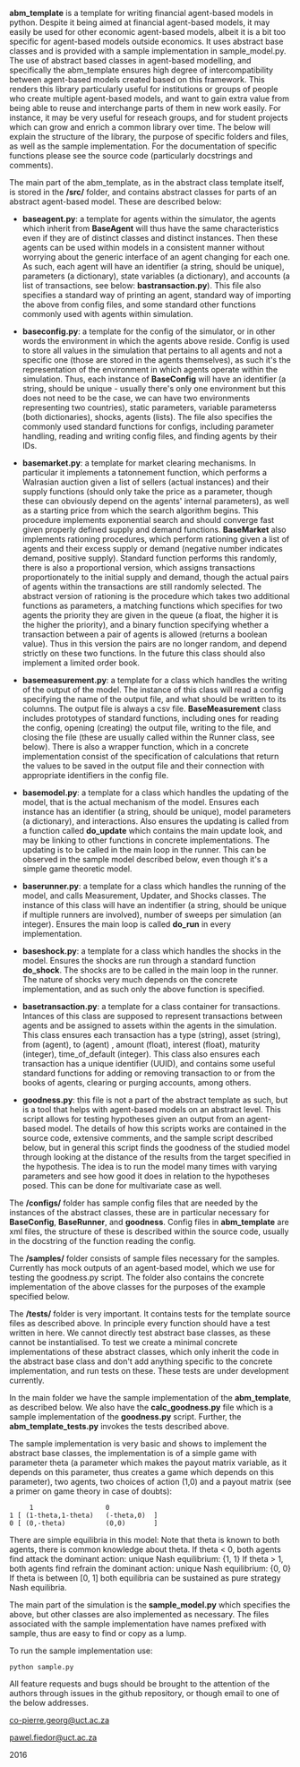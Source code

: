 **abm_template** is a template for writing financial agent-based models in python. Despite it being aimed at financial agent-based models, it may easily be used for other economic agent-based models, albeit it is a bit too specific for agent-based models outside economics. It uses abstract base classes and is provided with a sample implementation in sample_model.py. The use of abstract based classes in agent-based modelling, and specifically the abm_template ensures high degree of intercompatibility between agent-based models created based on this framework. This renders this library particularly useful for institutions or groups of people who create multiple agent-based models, and want to gain extra value from being able to reuse and interchange parts of them in new work easily. For instance, it may be very useful for reseach groups, and for student projects which can grow and enrich a common library over time. The below will explain the structure of the library, the purpose of specific folders and files, as well as the sample implementation. For the documentation of specific functions please see the source code (particularly docstrings and comments).

The main part of the abm_template, as in the abstract class template itself, is stored in the **/src/** folder, and contains abstract classes for parts of an abstract agent-based model. These are described below:

- **baseagent.py**: a template for agents within the simulator, the agents which inherit from **BaseAgent** will thus have the same characteristics even if they are of distinct classes and distinct instances. Then these agents can be used within models in a consistent manner without worrying about the generic interface of an agent changing for each one. As such, each agent will have an identifier (a string, should be unique), parameters (a dictionary), state variables (a dictionary), and accounts (a list of transactions, see below: **bastransaction.py**). This file also specifies a standard way of printing an agent, standard way of importing the above from config files, and some standard other functions commonly used with agents within simulation.

- **baseconfig.py**: a template for the config of the simulator, or in other words the environment in which the agents above reside. Config is used to store all values in the simulation that pertains to all agents and not a specific one (those are stored in the agents themselves), as such it's the representation of the environment in which agents operate within the simulation. Thus, each instance of **BaseConfig** will have an identifier (a string, should be unique - usually there's only one environment but this does not need to be the case, we can have two environments representing two countries), static parameters, variable parameterss (both dictionaries), shocks, agents (lists). The file also specifies the commonly used standard functions for configs, including parameter handling, reading and writing config files, and finding agents by their IDs.

- **basemarket.py**: a template for market clearing mechanisms. In particular it implements a tatonnement function, which performs a Walrasian auction given a list of sellers (actual instances) and their supply functions (should only take the price as a parameter, though these can obviously depend on the agents' internal parameters), as well as a starting price from which the search algorithm begins. This procedure implements exponential search and should converge fast given properly defined supply and demand functions. **BaseMarket** also implements rationing procedures, which perform rationing given a list of agents and their excess supply or demand (negative number indicates demand, positive supply). Standard function performs this randomly, there is also a proportional version, which assigns transactions proportionately to the initial supply and demand, though the actual pairs of agents within the transactions are still randomly selected. The abstract version of rationing is the procedure which takes two additional functions as parameters, a matching functions which specifies for two agents the priority they are given in the queue (a float, the higher it is the higher the priority), and a binary function specifying whether a transaction between a pair of agents is allowed (returns a boolean value). Thus in this version the pairs are no longer random, and depend strictly on these two functions. In the future this class should also implement a limited order book.

- **basemeasurement.py**: a template for a class which handles the writing of the output of the model. The instance of this class will read a config specifying the name of the output file, and what should be written to its columns. The output file is always a csv file. **BaseMeasurement** class includes prototypes of standard functions, including ones for reading the config, opening (creating) the output file, writing to the file, and closing the file (these are usually called within the Runner class, see below). There is also a wrapper function, which in a concrete implementation consist of the specification of calculations that return the values to be saved in the output file and their connection with appropriate identifiers in the config file.

- **basemodel.py**: a template for a class which handles the updating of the model, that is the actual mechanism of the model. Ensures each instance has an identifier (a string, should be unique), model parameters (a dictionary), and interactions. Also ensures the updating is called from a function called **do_update** which contains the main update look, and may be linking to other functions in concrete implementations. The updating is to be called in the main loop in the runner. This can be observed in the sample model described below, even though it's a simple game theoretic model.

- **baserunner.py**: a template for a class which handles the running of the model, and calls Measurement, Updater, and Shocks classes. The instance of this class will have an indentifier (a string, should be unique if multiple runners are involved), number of sweeps per simulation (an integer). Ensures the main loop is called **do_run** in every implementation.

- **baseshock.py**: a template for a class which handles the shocks in the model. Ensures the shocks are run through a standard function **do_shock**. The shocks are to be called in the main loop in the runner. The nature of shocks very much depends on the concrete implementation, and as such only the above function is specified.

- **basetransaction.py**: a template for a class container for transactions. Intances of this class are supposed to represent transactions between agents and be assigned to assets within the agents in the simulation. This class ensures each transaction has a type (string), asset (string), from (agent), to (agent) , amount (float), interest (float), maturity (integer), time_of_default (integer). This class also ensures each transaction has a unique identifier (UUID), and contains some useful standard functions for adding or removing transaction to or from the books of agents, clearing or purging accounts, among others.

- **goodness.py**: this file is not a part of the abstract template as such, but is a tool that helps with agent-based models on an abstract level. This script allows for testing hypotheses given an output from an agent-based model. The details of how this scripts works are contained in the source code, extensive comments, and the sample script described below, but in general this script finds the goodness of the studied model through looking at the distance of the results from the target specified in the hypothesis. The idea is to run the model many times with varying parameters and see how good it does in relation to the hypotheses posed. This can be done for multivariate case as well.

The **/configs/** folder has sample config files that are needed by the instances of the abstract classes, these are in particular necessary for **BaseConfig**, **BaseRunner**, and **goodness**. Config files in **abm_template** are xml files, the structure of these is described within the source code, usually in the docstring of the function reading the config.

The **/samples/** folder consists of sample files necessary for the samples. Currently has mock outputs of an agent-based model, which we use for testing the goodness.py script. The folder also contains the concrete implementation of the above classes for the purposes of the example specified below.

The **/tests/** folder is very important. It contains tests for the template source files as described above. In principle every function should have a test written in here. We cannot directly test abstract base classes, as these cannot be instantialised. To test we create a minimal concrete implementations of these abstract classes, which only inherit the code in the abstract base class and don't add anything specific to the concrete implementation, and run tests on these. These tests are under development currently.

In the main folder we have the sample implementation of the **abm_template**, as described below. We also have the **calc_goodness.py** file which is a sample implementation of the **goodness.py** script. Further, the **abm_template_tests.py** invokes the tests described above.

The sample implementation is very basic and shows to implement the abstract base classes, the implementation is of a simple game with parameter
theta (a parameter which makes the payout matrix variable, as it depends on this parameter, thus creates a game which depends on this parameter), two agents, two choices of action (1,0) and a payout matrix (see a primer on game theory in case of doubts):

```
  	 1   				0
1 [	(1-theta,1-theta)	(-theta,0)	]
0 [	(0,-theta)			(0,0)		]
```

There are simple equilibria in this model:
Note that theta is known to both agents, there is common knowledge about theta.
If theta < 0, both agents find attack the dominant action: unique Nash equilibrium: {1, 1}
If theta > 1, both agents find refrain the dominant action: unique Nash equilibrium: {0, 0}
If theta is between [0, 1] both equilibria can be sustained as pure strategy Nash equilibria.

The main part of the simulation is the **sample_model.py** which specifies the above, but other classes are also implemented as necessary. The files associated with the sample implementation have names prefixed with sample, thus are easy to find or copy as a lump.

To run the sample implementation use:

```
python sample.py
```

All feature requests and bugs should be brought to the attention of the authors through issues in the github repository, or though email to one of the below addresses.

co-pierre.georg@uct.ac.za

pawel.fiedor@uct.ac.za

2016
